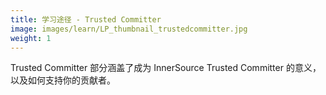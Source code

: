 ```yaml
---
title: 学习途径 - Trusted Committer
image: images/learn/LP_thumbnail_trustedcommitter.jpg
weight: 1
---
```


Trusted Committer 部分涵盖了成为 InnerSource Trusted Committer 的意义，以及如何支持你的贡献者。

<!--- This file autogenerated from https://github.com/InnerSourceCommons/InnerSourceLearningPath/blob/main/scripts -->